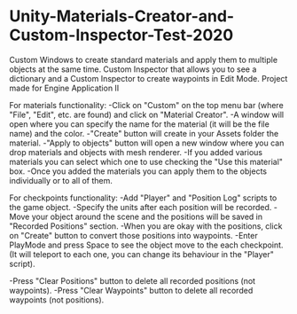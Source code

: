 # Unity-Materials-Creator-and-Custom-Inspector-Test-2020
Custom Windows to create standard materials and apply them to multiple objects at the same time. 
Custom Inspector that allows you to see a dictionary and a Custom Inspector to create waypoints in Edit Mode. 
Project made for Engine Application II

For materials functionality:
-Click on "Custom" on the top menu bar (where "File", "Edit", etc. are found) and click on "Material Creator".
-A window will open where you can specify the name for the material (it will be the file name) and the color.
-"Create" button will create in your Assets folder the material.
-"Apply to objects" button will open a new window where you can drop materials and objects with mesh renderer.
-If you added various materials you can select which one to use checking the "Use this material" box.
-Once you added the materials you can apply them to the objects individually or to all of them.

For checkpoints functionality:
-Add "Player" and "Position Log" scripts to the game object.
-Specify the units after each position will be recorded.
-Move your object around the scene and the positions will be saved in "Recorded Positions" section.
-When you are okay with the positions, click on "Create" button to convert those positions into waypoints.
-Enter PlayMode and press Space to see the object move to the each checkpoint. (It will teleport to each one, you can change its behaviour in the "Player" script).

-Press "Clear Positions" button to delete all recorded positions (not waypoints).
-Press "Clear Waypoints" button to delete all recorded waypoints (not positions).
